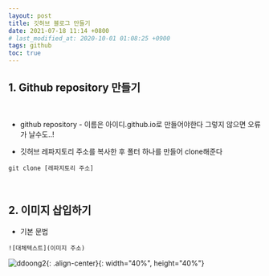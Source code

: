 ```yaml
---
layout: post
title: 깃허브 블로그 만들기
date: 2021-07-18 11:14 +0800
# last_modified_at: 2020-10-01 01:08:25 +0900
tags: github
toc: true
---
```



## 1. Github repository 만들기
<br>

- github repository - 이름은 아이디.github.io로 만들어야한다
그렇지 않으면 오류가 날수도..!

- 깃허브 레파지토리 주소를 복사한 후 폴터 하나를 만들어 clone해준다

```
git clone [레파지토리 주소]
```
<br>

## 2. 이미지 삽입하기


- 기본 문법

```
![대체텍스트](이미지 주소)
```
![ddoong2](https://user-images.githubusercontent.com/79262461/126099985-7fd2d6ad-a7b3-400f-83ea-721fd4ad5443.jpg){: .align-center}{: width="40%", height="40%"}




